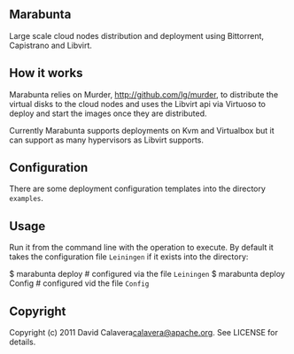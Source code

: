 Marabunta
---------

Large scale cloud nodes distribution and deployment using Bittorrent, Capistrano and Libvirt.

How it works
------------

Marabunta relies on Murder, http://github.com/lg/murder, to distribute
the virtual disks to the cloud nodes and uses the Libvirt api via Virtuoso to deploy
and start the images once they are distributed.

Currently Marabunta supports deployments on Kvm and Virtualbox but it can support as many hypervisors
as Libvirt supports.

Configuration
-------------

There are some deployment configuration templates into the directory `examples`.

Usage
-----

Run it from the command line with the operation to execute. By default it
takes the configuration file `Leiningen` if it exists into the directory:

  $ marabunta deploy             # configured via the file `Leiningen`
  $ marabunta deploy Config      # configured vid the file `Config`

Copyright
---------

Copyright (c) 2011 David Calavera<calavera@apache.org>. See LICENSE for details.
